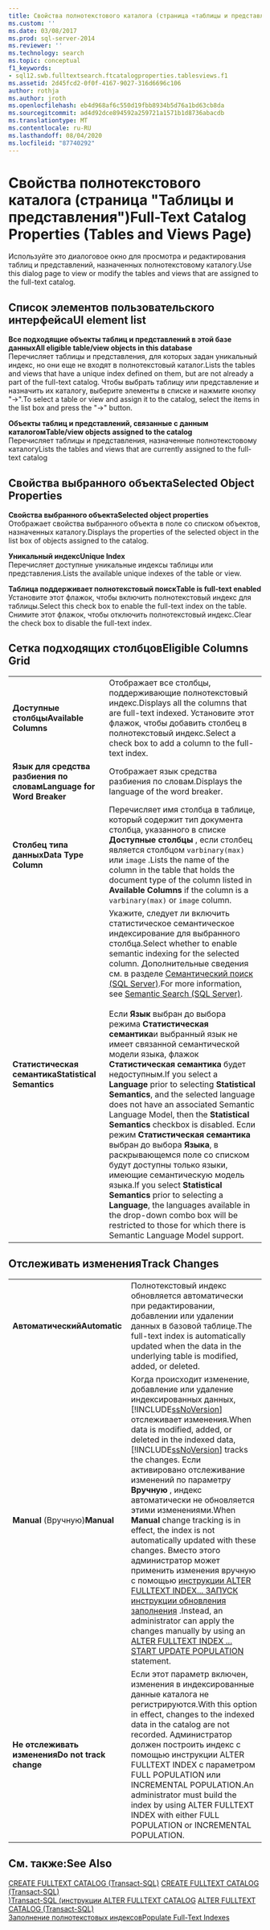 ```yaml
---
title: Свойства полнотекстового каталога (страница «таблицы и представления») | Документация Майкрософт
ms.custom: ''
ms.date: 03/08/2017
ms.prod: sql-server-2014
ms.reviewer: ''
ms.technology: search
ms.topic: conceptual
f1_keywords:
- sql12.swb.fulltextsearch.ftcatalogproperties.tablesviews.f1
ms.assetid: 2d45fcd2-0f0f-4167-9027-316d6696c106
author: rothja
ms.author: jroth
ms.openlocfilehash: eb4d968af6c550d19fbb8934b5d76a1bd63cb8da
ms.sourcegitcommit: ad4d92dce894592a259721a1571b1d8736abacdb
ms.translationtype: MT
ms.contentlocale: ru-RU
ms.lasthandoff: 08/04/2020
ms.locfileid: "87740292"
---
```

# <a name="full-text-catalog-properties-tables-and-views-page"></a><span data-ttu-id="21ae1-102">Свойства полнотекстового каталога (страница "Таблицы и представления")</span><span class="sxs-lookup"><span data-stu-id="21ae1-102">Full-Text Catalog Properties (Tables and Views Page)</span></span>
  <span data-ttu-id="21ae1-103">Используйте это диалоговое окно для просмотра и редактирования таблиц и представлений, назначенных полнотекстовому каталогу.</span><span class="sxs-lookup"><span data-stu-id="21ae1-103">Use this dialog page to view or modify the tables and views that are assigned to the full-text catalog.</span></span>  
  
## <a name="ui-element-list"></a><span data-ttu-id="21ae1-104">Список элементов пользовательского интерфейса</span><span class="sxs-lookup"><span data-stu-id="21ae1-104">UI element list</span></span>  
 <span data-ttu-id="21ae1-105">**Все подходящие объекты таблиц и представлений в этой базе данных**</span><span class="sxs-lookup"><span data-stu-id="21ae1-105">**All eligible table/view objects in this database**</span></span>  
 <span data-ttu-id="21ae1-106">Перечисляет таблицы и представления, для которых задан уникальный индекс, но они еще не входят в полнотекстовый каталог.</span><span class="sxs-lookup"><span data-stu-id="21ae1-106">Lists the tables and views that have a unique index defined on them, but are not already a part of the full-text catalog.</span></span> <span data-ttu-id="21ae1-107">Чтобы выбрать таблицу или представление и назначить их каталогу, выберите элементы в списке и нажмите кнопку "->".</span><span class="sxs-lookup"><span data-stu-id="21ae1-107">To select a table or view and assign it to the catalog, select the items in the list box and press the "->" button.</span></span>  
  
 <span data-ttu-id="21ae1-108">**Объекты таблиц и представлений, связанные с данным каталогом**</span><span class="sxs-lookup"><span data-stu-id="21ae1-108">**Table/view objects assigned to the catalog**</span></span>  
 <span data-ttu-id="21ae1-109">Перечисляет таблицы и представления, назначенные полнотекстовому каталогу</span><span class="sxs-lookup"><span data-stu-id="21ae1-109">Lists the tables and views that are currently assigned to the full-text catalog</span></span>  
  
## <a name="selected-object-properties"></a><span data-ttu-id="21ae1-110">Свойства выбранного объекта</span><span class="sxs-lookup"><span data-stu-id="21ae1-110">Selected Object Properties</span></span>  
 <span data-ttu-id="21ae1-111">**Свойства выбранного объекта**</span><span class="sxs-lookup"><span data-stu-id="21ae1-111">**Selected object properties**</span></span>  
 <span data-ttu-id="21ae1-112">Отображает свойства выбранного объекта в поле со списком объектов, назначенных каталогу.</span><span class="sxs-lookup"><span data-stu-id="21ae1-112">Displays the properties of the selected object in the list box of objects assigned to the catalog.</span></span>  
  
 <span data-ttu-id="21ae1-113">**Уникальный индекс**</span><span class="sxs-lookup"><span data-stu-id="21ae1-113">**Unique Index**</span></span>  
 <span data-ttu-id="21ae1-114">Перечисляет доступные уникальные индексы таблицы или представления.</span><span class="sxs-lookup"><span data-stu-id="21ae1-114">Lists the available unique indexes of the table or view.</span></span>  
  
 <span data-ttu-id="21ae1-115">**Таблица поддерживает полнотекстовый поиск**</span><span class="sxs-lookup"><span data-stu-id="21ae1-115">**Table is full-text enabled**</span></span>  
 <span data-ttu-id="21ae1-116">Установите этот флажок, чтобы включить полнотекстовый индекс для таблицы.</span><span class="sxs-lookup"><span data-stu-id="21ae1-116">Select this check box to enable the full-text index on the table.</span></span> <span data-ttu-id="21ae1-117">Снимите этот флажок, чтобы отключить полнотекстовый индекс.</span><span class="sxs-lookup"><span data-stu-id="21ae1-117">Clear the check box to disable the full-text index.</span></span>  
  
## <a name="eligible-columns-grid"></a><span data-ttu-id="21ae1-118">Сетка подходящих столбцов</span><span class="sxs-lookup"><span data-stu-id="21ae1-118">Eligible Columns Grid</span></span>  
  
|||  
|-|-|  
|<span data-ttu-id="21ae1-119">**Доступные столбцы**</span><span class="sxs-lookup"><span data-stu-id="21ae1-119">**Available Columns**</span></span>|<span data-ttu-id="21ae1-120">Отображает все столбцы, поддерживающие полнотекстовый индекс.</span><span class="sxs-lookup"><span data-stu-id="21ae1-120">Displays all the columns that are full-text indexed.</span></span> <span data-ttu-id="21ae1-121">Установите этот флажок, чтобы добавить столбец в полнотекстовый индекс.</span><span class="sxs-lookup"><span data-stu-id="21ae1-121">Select a check box to add a column to the full-text index.</span></span>|  
|<span data-ttu-id="21ae1-122">**Язык для средства разбиения по словам**</span><span class="sxs-lookup"><span data-stu-id="21ae1-122">**Language for Word Breaker**</span></span>|<span data-ttu-id="21ae1-123">Отображает язык средства разбиения по словам.</span><span class="sxs-lookup"><span data-stu-id="21ae1-123">Displays the language of the word breaker.</span></span>|  
|<span data-ttu-id="21ae1-124">**Столбец типа данных**</span><span class="sxs-lookup"><span data-stu-id="21ae1-124">**Data Type Column**</span></span>|<span data-ttu-id="21ae1-125">Перечисляет имя столбца в таблице, который содержит тип документа столбца, указанного в списке **Доступные столбцы** , если столбец является столбцом `varbinary(max)` или `image` .</span><span class="sxs-lookup"><span data-stu-id="21ae1-125">Lists the name of the column in the table that holds the document type of the column listed in **Available Columns** if the column is a `varbinary(max)` or `image` column.</span></span>|  
|<span data-ttu-id="21ae1-126">**Статистическая семантика**</span><span class="sxs-lookup"><span data-stu-id="21ae1-126">**Statistical Semantics**</span></span>|<span data-ttu-id="21ae1-127">Укажите, следует ли включить статистическое семантическое индексирование для выбранного столбца.</span><span class="sxs-lookup"><span data-stu-id="21ae1-127">Select whether to enable semantic indexing for the selected column.</span></span> <span data-ttu-id="21ae1-128">Дополнительные сведения см. в разделе [Семантический поиск (SQL Server)](../relational-databases/search/semantic-search-sql-server.md).</span><span class="sxs-lookup"><span data-stu-id="21ae1-128">For more information, see [Semantic Search &#40;SQL Server&#41;](../relational-databases/search/semantic-search-sql-server.md).</span></span><br /><br /> <span data-ttu-id="21ae1-129">Если **Язык** выбран до выбора режима **Статистическая семантика**и выбранный язык не имеет связанной семантической модели языка, флажок **Статистическая семантика** будет недоступным.</span><span class="sxs-lookup"><span data-stu-id="21ae1-129">If you select a **Language** prior to selecting **Statistical Semantics**, and the selected language does not have an associated Semantic Language Model, then the **Statistical Semantics** checkbox is disabled.</span></span> <span data-ttu-id="21ae1-130">Если режим **Статистическая семантика** выбран до выбора **Языка**, в раскрывающемся поле со списком будут доступны только языки, имеющие семантическую модель языка.</span><span class="sxs-lookup"><span data-stu-id="21ae1-130">If you select **Statistical Semantics** prior to selecting a **Language**, the languages available in the drop-down combo box will be restricted to those for which there is Semantic Language Model support.</span></span>|  
  
## <a name="track-changes"></a><span data-ttu-id="21ae1-131">Отслеживать изменения</span><span class="sxs-lookup"><span data-stu-id="21ae1-131">Track Changes</span></span>  
  
|||  
|-|-|  
|<span data-ttu-id="21ae1-132">**Автоматический**</span><span class="sxs-lookup"><span data-stu-id="21ae1-132">**Automatic**</span></span>|<span data-ttu-id="21ae1-133">Полнотекстовый индекс обновляется автоматически при редактировании, добавлении или удалении данных в базовой таблице.</span><span class="sxs-lookup"><span data-stu-id="21ae1-133">The full-text index is automatically updated when the data in the underlying table is modified, added, or deleted.</span></span>|  
|<span data-ttu-id="21ae1-134">**Manual** (Вручную)</span><span class="sxs-lookup"><span data-stu-id="21ae1-134">**Manual**</span></span>|<span data-ttu-id="21ae1-135">Когда происходит изменение, добавление или удаление индексированных данных, [!INCLUDE[ssNoVersion](../includes/ssnoversion-md.md)] отслеживает изменения.</span><span class="sxs-lookup"><span data-stu-id="21ae1-135">When data is modified, added, or deleted in the indexed data, [!INCLUDE[ssNoVersion](../includes/ssnoversion-md.md)] tracks the changes.</span></span> <span data-ttu-id="21ae1-136">Если активировано отслеживание изменений по параметру **Вручную** , индекс автоматически не обновляется этими изменениями.</span><span class="sxs-lookup"><span data-stu-id="21ae1-136">When **Manual** change tracking is in effect, the index is not automatically updated with these changes.</span></span> <span data-ttu-id="21ae1-137">Вместо этого администратор может применить изменения вручную с помощью [инструкции ALTER FULLTEXT INDEX... ЗАПУСК инструкции обновления заполнения](/sql/t-sql/statements/alter-fulltext-index-transact-sql) .</span><span class="sxs-lookup"><span data-stu-id="21ae1-137">Instead, an administrator can apply the changes manually by using an [ALTER FULLTEXT INDEX ... START UPDATE POPULATION](/sql/t-sql/statements/alter-fulltext-index-transact-sql) statement.</span></span>|  
|<span data-ttu-id="21ae1-138">**Не отслеживать изменения**</span><span class="sxs-lookup"><span data-stu-id="21ae1-138">**Do not track change**</span></span>|<span data-ttu-id="21ae1-139">Если этот параметр включен, изменения в индексированные данные каталога не регистрируются.</span><span class="sxs-lookup"><span data-stu-id="21ae1-139">With this option in effect, changes to the indexed data in the catalog are not recorded.</span></span> <span data-ttu-id="21ae1-140">Администратор должен построить индекс с помощью инструкции ALTER FULLTEXT INDEX с параметром FULL POPULATION или INCREMENTAL POPULATION.</span><span class="sxs-lookup"><span data-stu-id="21ae1-140">An administrator must build the index by using ALTER FULLTEXT INDEX with either FULL POPULATION or INCREMENTAL POPULATION.</span></span>|  
  
## <a name="see-also"></a><span data-ttu-id="21ae1-141">См. также:</span><span class="sxs-lookup"><span data-stu-id="21ae1-141">See Also</span></span>  
 <span data-ttu-id="21ae1-142">[CREATE FULLTEXT CATALOG (Transact-SQL)](/sql/t-sql/statements/create-fulltext-catalog-transact-sql) </span><span class="sxs-lookup"><span data-stu-id="21ae1-142">[CREATE FULLTEXT CATALOG &#40;Transact-SQL&#41;](/sql/t-sql/statements/create-fulltext-catalog-transact-sql) </span></span>  
 <span data-ttu-id="21ae1-143">[&#41;Transact-SQL &#40;инструкции ALTER FULLTEXT CATALOG](/sql/t-sql/statements/alter-fulltext-catalog-transact-sql) </span><span class="sxs-lookup"><span data-stu-id="21ae1-143">[ALTER FULLTEXT CATALOG &#40;Transact-SQL&#41;](/sql/t-sql/statements/alter-fulltext-catalog-transact-sql) </span></span>  
 [<span data-ttu-id="21ae1-144">Заполнение полнотекстовых индексов</span><span class="sxs-lookup"><span data-stu-id="21ae1-144">Populate Full-Text Indexes</span></span>](../relational-databases/indexes/indexes.md)  
  
  
